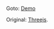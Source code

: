 Goto: [Demo](https://huy2122k.github.io/3d-testing/)

Original: [Threejs]([https://pages.github.com/](https://threejs.org/examples/)https://threejs.org/examples/).
